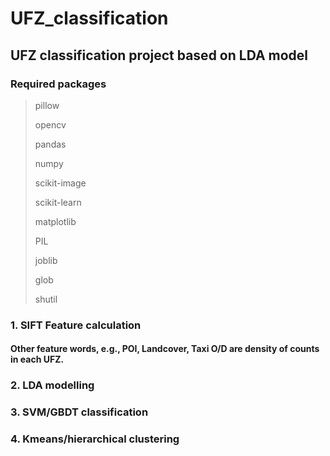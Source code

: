 # UFZ_classification
## UFZ classification project based on LDA model

### Required packages 

> pillow 
>
> opencv 
>
> pandas
>
> numpy
>
> scikit-image
>
> scikit-learn
>
> matplotlib
>
> PIL
>
> joblib
>
> glob
>
> shutil

### 1. SIFT Feature calculation

#### Other feature words, e.g., POI, Landcover, Taxi O/D are density of counts in each UFZ.

### 2. LDA modelling

### 3. SVM/GBDT classification

### 4. Kmeans/hierarchical clustering

